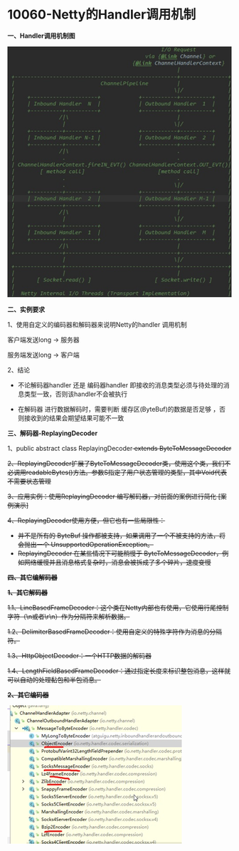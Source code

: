 # 10060-Netty的Handler调用机制

**一、Handler调用机制图**

![10060-1](images/10060-1.jpg)

**二、实例要求**  

1、使用自定义的编码器和解码器来说明Netty的handler 调用机制

客户端发送long -> 服务器

服务端发送long -> 客户端

2、结论

- 不论解码器handler 还是 编码器handler 即接收的消息类型必须与待处理的消息类型一致，否则该handler不会被执行

- 在解码器 进行数据解码时，需要判断 缓存区(ByteBuf)的数据是否足够 ，否则接收到的结果会期望结果可能不一致

**三、解码器-ReplayingDecoder**

1、public abstract class ReplayingDecoder<S> extends ByteToMessageDecoder

2、ReplayingDecoder扩展了ByteToMessageDecoder类，使用这个类，我们不必调用readableBytes()方法。参数S指定了用户状态管理的类型，其中Void代表不需要状态管理

3、应用实例：使用ReplayingDecoder 编写解码器，对前面的案例进行简化 [案例演示]

4、ReplayingDecoder使用方便，但它也有一些局限性：

- 并不是所有的 ByteBuf 操作都被支持，如果调用了一个不被支持的方法，将会抛出一个 UnsupportedOperationException。
- ReplayingDecoder 在某些情况下可能稍慢于 ByteToMessageDecoder，例如网络缓慢并且消息格式复杂时，消息会被拆成了多个碎片，速度变慢

**四、其它编解码器**

**1、其它解码器**

1.1、LineBasedFrameDecoder：这个类在Netty内部也有使用，它使用行尾控制字符（\n或者\r\n）作为分隔符来解析数据。

1.2、DelimiterBasedFrameDecoder：使用自定义的特殊字符作为消息的分隔符。

1.3、HttpObjectDecoder：一个HTTP数据的解码器

1.4、LengthFieldBasedFrameDecoder：通过指定长度来标识整包消息，这样就可以自动的处理黏包和半包消息。

**2、其它编码器**

![10060-2](images/10060-2.jpg)